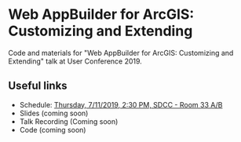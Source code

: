 # Web AppBuilder for ArcGIS: Customizing and Extending

Code and materials for "Web AppBuilder for ArcGIS: Customizing and Extending" talk at User Conference 2019.

## Useful links
 * Schedule: [Thursday, 7/11/2019, 2:30 PM, SDCC - Room 33 A/B](https://userconference2019.schedule.esri.com/schedule/954325961)
 * Slides (coming soon)
 * Talk Recording (Coming soon)
 * Code (coming soon)
